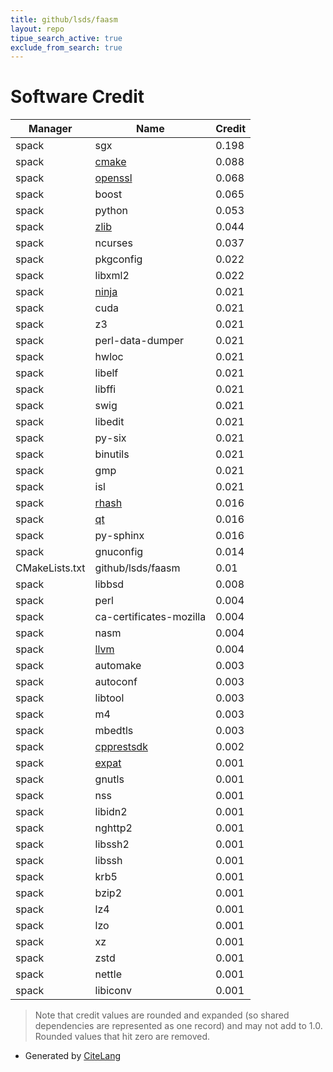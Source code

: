 ```yaml
---
title: github/lsds/faasm
layout: repo
tipue_search_active: true
exclude_from_search: true
---
```

# Software Credit

|Manager|Name|Credit|
|-------|----|------|
|spack|sgx|0.198|
|spack|[cmake](https://www.cmake.org)|0.088|
|spack|[openssl](https://www.openssl.org)|0.068|
|spack|boost|0.065|
|spack|python|0.053|
|spack|[zlib](https://zlib.net)|0.044|
|spack|ncurses|0.037|
|spack|pkgconfig|0.022|
|spack|libxml2|0.022|
|spack|[ninja](https://ninja-build.org/)|0.021|
|spack|cuda|0.021|
|spack|z3|0.021|
|spack|perl-data-dumper|0.021|
|spack|hwloc|0.021|
|spack|libelf|0.021|
|spack|libffi|0.021|
|spack|swig|0.021|
|spack|libedit|0.021|
|spack|py-six|0.021|
|spack|binutils|0.021|
|spack|gmp|0.021|
|spack|isl|0.021|
|spack|[rhash](https://sourceforge.net/projects/rhash/)|0.016|
|spack|[qt](https://qt.io)|0.016|
|spack|py-sphinx|0.016|
|spack|gnuconfig|0.014|
|CMakeLists.txt|github/lsds/faasm|0.01|
|spack|libbsd|0.008|
|spack|perl|0.004|
|spack|ca-certificates-mozilla|0.004|
|spack|nasm|0.004|
|spack|[llvm](https://llvm.org/)|0.004|
|spack|automake|0.003|
|spack|autoconf|0.003|
|spack|libtool|0.003|
|spack|m4|0.003|
|spack|mbedtls|0.003|
|spack|[cpprestsdk](https://github.com/Microsoft/cpprestsdk)|0.002|
|spack|[expat](https://libexpat.github.io/)|0.001|
|spack|gnutls|0.001|
|spack|nss|0.001|
|spack|libidn2|0.001|
|spack|nghttp2|0.001|
|spack|libssh2|0.001|
|spack|libssh|0.001|
|spack|krb5|0.001|
|spack|bzip2|0.001|
|spack|lz4|0.001|
|spack|lzo|0.001|
|spack|xz|0.001|
|spack|zstd|0.001|
|spack|nettle|0.001|
|spack|libiconv|0.001|


> Note that credit values are rounded and expanded (so shared dependencies are represented as one record) and may not add to 1.0. Rounded values that hit zero are removed.


- Generated by [CiteLang](https://github.com/vsoch/citelang)
